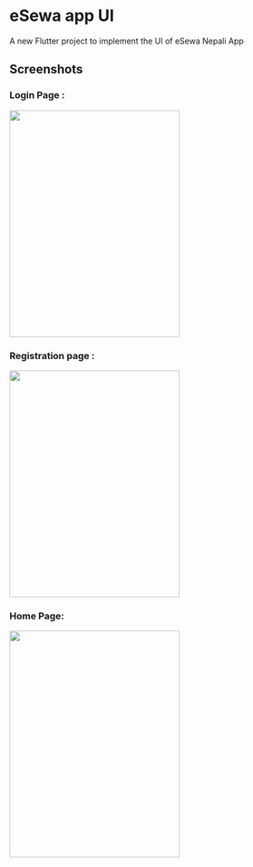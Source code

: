 # eSewa app UI

A new Flutter project to implement the UI of eSewa Nepali App

## Screenshots

### Login Page :
<img src="https://user-images.githubusercontent.com/34604479/95648459-10ccf700-0af7-11eb-96e7-90162e2ef837.jpg" width="300" height="400">


### Registration page :
<img src="https://user-images.githubusercontent.com/34604479/95648475-32c67980-0af7-11eb-84bb-da7e0b5cd5b4.jpg" width="300" height="400">

### Home Page:
<img src="https://user-images.githubusercontent.com/34604479/95648484-440f8600-0af7-11eb-90fe-22ee672070c8.jpg" width="300" height="400">







